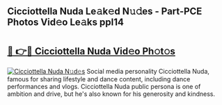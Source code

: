 ## Cicciottella Nuda Le𝚊k𝚎d N𝚞𝚍es - Part-PCE Photos Vid𝚎o Le𝚊ks ppI14

# <h2><a href="http://fbdjhvs.evod.top/?m=Cicciottella+Nuda">🔗 👉🔴 Cicciottella Nuda Vid𝚎o Ph𝚘t𝚘s</a></h2>

[![Cicciottella Nuda N𝚞d𝚎s](https://i.imgur.com/8V9OHl7.gif)](http://fbdjhvs.evod.top/?m=Cicciottella+Nuda)
Social media personality Cicciottella Nuda, famous for sharing lifestyle and dance content, including dance performances and vlogs. Cicciottella Nuda public persona is one of ambition and drive, but he's also known for his generosity and kindness. 

